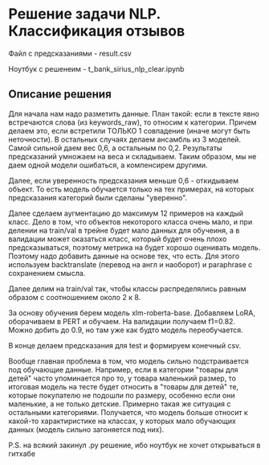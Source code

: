 # Решение задачи NLP. Классификация отзывов

Файл с предсказаниями - result.csv

Ноутбук с решенеим - t_bank_sirius_nlp_clear.ipynb

## Описание решения

Для начала нам надо разметить данные. План такой: если в тексте явно встречаются слова (из keywords_raw),
то относим к категории. Причем делаем это, если встретили ТОЛЬКО 1 совпадение (иначе могут быть неточности).
В остальных случаях делаем ансамбль из 3 моделей. Самой сильной даем вес 0,6, а остальным по 0,2. Результаты предсказаний умножаем на веса
и складываем. Таким образом, мы не даем одной модели ошибаться, а компенсирем другими. 

Далее, если уверенность предсказания меньше 0,6 - откидываем объект. То есть модель обучается только на тех примерах, на которых предсказания категорий были сделаны "уверенно".

Далее сделаем аугментацию до максимум 12 примеров на каждый класс. Дело в том, что объектов некоторого класса очень мало, и при делении на train/val
в трейне будет мало данных для обучеиня, а в валидации может оказаться класс, который будет очень плохо предсказываться, поэтому метрика на будет хорошо оценивать модель.
Поэтому надо добавить данные на основе тех, что есть. Для этого используем backtranslate (перевод на англ и наоборот) и paraphrase с сохранением смысла. 

Далее делим на train/val так, чтобы классы распределялись равным образом с соотношением около 2 к 8. 

За основу обучения берем модель xlm-roberta-base. Добавляем LoRA, оборачиваем в PERT и обучаем. На валидации получаем f1=0.82. Можно добить до 0.9, но там уже как будто модель
переобучается. 

В конце делаем предсказания для test и формируем конечный csv.

Вообще главная проблема в том, что модель сильно подстраивается под обучающие данные. Например, если в категории "товары для детей" часто упоминается про то, у товара маленький размер,
то итоговая модель на тесте будет относить в "товары для детей" те, которые покупателю не подошли по размеру, особенно если они маленькие, а не только детские. Примерно такая же ситуация с 
остальными категориями. Получается, что модель больше относит к какой-то характиристике на классах, у которых мало обучающих данных (модель сильно загоняется под них). 

P.S. на всякий закинул .py решение, ибо ноутбук не хочет открываться в гитхабе
